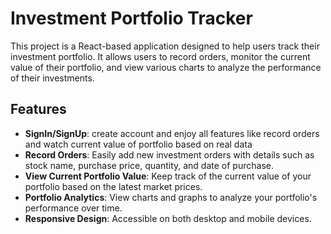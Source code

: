 # Investment Portfolio Tracker

This project is a React-based application designed to help users track their investment portfolio. It allows users to record orders, monitor the current value of their portfolio, and view various charts to analyze the performance of their investments.

## Features

- **SignIn/SignUp**: create account and enjoy all features like record orders and watch current value of portfolio based on real data
- **Record Orders**: Easily add new investment orders with details such as stock name, purchase price, quantity, and date of purchase.
- **View Current Portfolio Value**: Keep track of the current value of your portfolio based on the latest market prices.
- **Portfolio Analytics**: View charts and graphs to analyze your portfolio's performance over time.
- **Responsive Design**: Accessible on both desktop and mobile devices.
